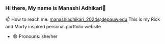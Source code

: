 ### Hi there, My name is Manashi Adhikari👋
📫 How to reach me: manashiadhikari_2024@depauw.edu
This is my Rick and Morty inspired personal portfolio website
- 😄 Pronouns: she/her
<!--
**adhik2024/adhik2024** is a ✨ _special_ ✨ repository because its `README.md` (this file) appears on your GitHub profile.

Here are some ideas to get you started:

- 🔭 I’m currently working on ...
- 🌱 I’m currently learning ...
- 👯 I’m looking to collaborate on ...
- 🤔 I’m looking for help with ...
- 💬 Ask me about ...
- 

- ⚡ Fun fact: ...
-->
